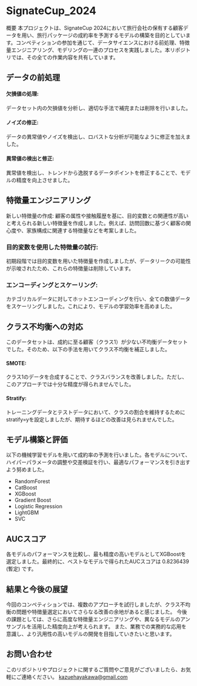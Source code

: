 # SignateCup_2024
概要
本プロジェクトは、SignateCup 2024において旅行会社の保有する顧客データを用い、旅行パッケージの成約率を予測するモデルの構築を目的としています。コンペティションの参加を通じて、データサイエンスにおける前処理、特徴量エンジニアリング、モデリングの一連のプロセスを実践しました。本リポジトリでは、その全ての作業内容を共有しています。

## データの前処理
#### 欠損値の処理: 
データセット内の欠損値を分析し、適切な手法で補完または削除を行いました。
#### ノイズの修正: 
データの異常値やノイズを検出し、ロバストな分析が可能なように修正を加えました。
#### 異常値の検出と修正: 
異常値を検出し、トレンドから逸脱するデータポイントを修正することで、モデルの精度を向上させました。

## 特徴量エンジニアリング
新しい特徴量の作成: 顧客の属性や接触履歴を基に、目的変数との関連性が高いと考えられる新しい特徴量を作成しました。例えば、訪問回数に基づく顧客の関心度や、家族構成に関連する特徴量などを考案しました。

### 目的変数を使用した特徴量の試行: 
初期段階では目的変数を用いた特徴量を作成しましたが、データリークの可能性が示唆されたため、これらの特徴量は削除しています。

### エンコーディングとスケーリング: 
カテゴリカルデータに対してホットエンコーディングを行い、全ての数値データをスケーリングしました。これにより、モデルの学習効率を高めました。

## クラス不均衡への対応
このデータセットは、成約に至る顧客（クラス1）が少ない不均衡データセットでした。そのため、以下の手法を用いてクラス不均衡を補正しました。

#### SMOTE: 
クラス1のデータを合成することで、クラスバランスを改善しました。ただし、このアプローチでは十分な精度が得られませんでした。

#### Stratify: 
トレーニングデータとテストデータにおいて、クラスの割合を維持するためにstratify=yを設定しましたが、期待するほどの改善は見られませんでした。

## モデル構築と評価
以下の機械学習モデルを用いて成約率の予測を行いました。各モデルについて、ハイパーパラメータの調整や交差検証を行い、最適なパフォーマンスを引き出すよう努めました。

- RandomForest
- CatBoost
- XGBoost
- Gradient Boost
- Logistic Regression
- LightGBM
- SVC

## AUCスコア
各モデルのパフォーマンスを比較し、最も精度の高いモデルとしてXGBoostを選定しました。最終的に、ベストなモデルで得られたAUCスコアは 0.8236439 (暫定) です。

## 結果と今後の展望
今回のコンペティションでは、複数のアプローチを試行しましたが、クラス不均衡の問題や特徴量選定においてさらなる改善の余地があると感じました。
今後の課題としては、さらに高度な特徴量エンジニアリングや、異なるモデルのアンサンブルを活用した精度向上が考えられます。
また、業務での実務的な応用を意識し、より汎用性の高いモデルの開発を目指していきたいと思います。

## お問い合わせ
このリポジトリやプロジェクトに関するご質問やご意見がございましたら、お気軽にご連絡ください。
kazuehayakawa@gmail.com





